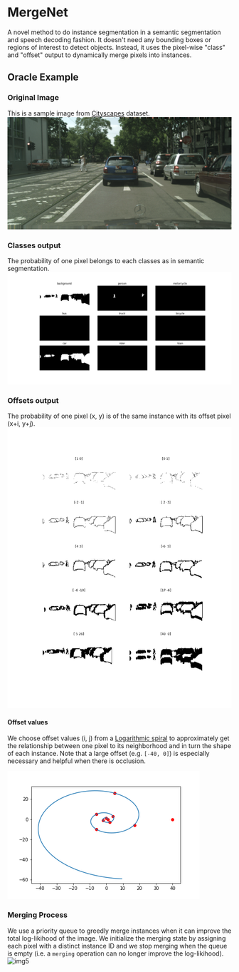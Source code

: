 # MergeNet
A novel method to do instance segmentation in a semantic segmentation and speech decoding fashion. It doesn't need any bounding boxes or regions of interest to detect objects. Instead, it uses the pixel-wise "class" and "offset" output to dynamically merge pixels into instances. 

## Oracle Example
### Original Image
This is a sample image from [Cityscapes](https://www.cityscapes-dataset.com) dataset.
![img1](imgs/raw.png)

### Classes output
The probability of one pixel belongs to each classes as in semantic segmentation.
![img2](imgs/class.png)

### Offsets output
The probability of one pixel (x, y) is of the same instance with its offset pixel (x+i, y+j). 
![img3](imgs/bound.png)
#### Offset values
We choose offset values (i, j) from a [Logarithmic spiral](https://en.wikipedia.org/wiki/Logarithmic_spiral) to approximately get the relationship between one pixel to its neighborhood and in turn the shape of each instance. Note that a large offset (e.g. ```[-40, 0]```) is especially necessary and helpful when there is occlusion. 

![img4](imgs/offsets.png)

### Merging Process
We use a priority queue to greedly merge instances when it can improve the total log-likihood of the image. We initialize the merging state by assigning each pixel with a distinct instance ID and we stop merging when the queue is empty (i.e. a ```merging``` operation can no longer improve the log-likihood).
![img5](imgs/merge.gif) 
